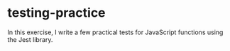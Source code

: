# testing-practice
In this exercise, I write a few practical tests for JavaScript functions using the Jest library.
